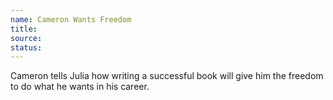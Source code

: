 ```yaml
---
name: Cameron Wants Freedom
title: 
source: 
status:  
---
```


Cameron tells Julia how writing a successful book will give him the
freedom to do what he wants in his career.
